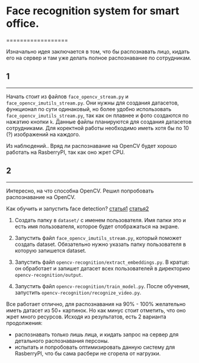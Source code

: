 # Face recognition system for smart office. 
==================

Изначально идея заключается в том, что бы распознавать лицо, кидать его на сервер и там уже делать полное распознавание по сотрудникам. 

## 1
--------

Начать стоит из файлов `face_opencv_stream.py` и `face_opencv_imutils_stream.py`. Они нужны для создания датасетов, функционал по сути одинаковый, но более удобно использовать `face_opencv_imutils_stream.py`, так как он плавнее и фото создаются по нажатию кнопки `k`.
Данные файлы планируются для создания датасетов сотрудниками. Для коректной работы необходимо иметь хотя бы по 10 (?) изображений на каждого.

Из наблюдений.. Вряд ли распознавание на OpenCV будет хорошо работать на RasberryPI, так как оно жрет CPU. 

## 2
--------

Интересно, на что способна OpenCV. Решил попробовать распознавание на OpenCV. 

Как обучить и запустить face detection? 
[статья1](https://www.pyimagesearch.com/2018/09/24/opencv-face-recognition/)
[статья2](https://www.pyimagesearch.com/2017/04/03/facial-landmarks-dlib-opencv-python/)

1) Создать папку в `dataset/` с именем пользователя. Имя папки это и есть имя пользователя, которое будет отображаться на экране.

2) Запустить файл `face_opencv_imutils_stream.py`, который поможет создать dataset. Обязательно нужно указать папку пользователя в которую запишется dataset.

3) Запустить файл `opencv-recognition/extract_embeddings.py`. В кратце: он обработает и запишет датасет всех пользователей в директорию `opencv-recognition/output`.  

4) Запустить файл `opencv-recognition/train_model.py`. После обучения, запустить `opencv-recognition/recognize_video.py`.

Все работает отлично, для распознавания на 90% - 100% желательно иметь датасет из 50+ картинок. Но как минус стоит отметить, что оно жрет много ресурсов.
Исходя из результатов, есть 2 варианта продолжения: 
- распознавать только лишь лица, и кидать запрос на сервер для детального распознавания персоны. 
- испытать и попробовать оптимизировать данную систему для RasberryPI, что бы сама расбери не сгорела от нагрузки. 
